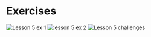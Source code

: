 # Exercises
![Lesson 5 ex  1](https://user-images.githubusercontent.com/128070765/229325864-dcb7ac0b-94b0-4352-b7cc-ee0f16f625b3.png)
![lesson 5 ex  2](https://user-images.githubusercontent.com/128070765/229325866-fe725956-57de-4512-b1ea-002c194a0213.png)
![Lesson 5 challenges](https://user-images.githubusercontent.com/128070765/229325868-2115e289-cf69-4a9c-a968-cd0cf39873c3.png)
